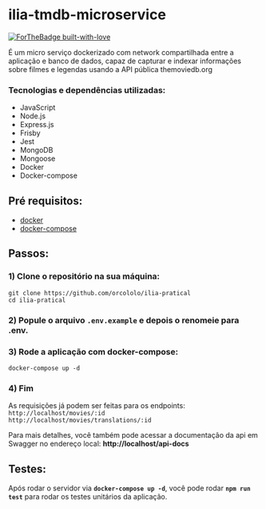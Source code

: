 # **ilia-tmdb-microservice**

[![ForTheBadge built-with-love](http://ForTheBadge.com/images/badges/built-with-love.svg)](https://gitHub.com/orcololo/)

É um micro serviço dockerizado com network compartilhada entre a aplicação e banco de dados, capaz de capturar e indexar informações sobre filmes e legendas usando a API pública themoviedb.org

### Tecnologias e dependências utilizadas:

- JavaScript
- Node.js
- Express.js
- Frisby
- Jest
- MongoDB
- Mongoose
- Docker
- Docker-compose

## **Pré requisitos**:

- [docker](https://www.docker.com/)
- [docker-compose](https://docs.docker.com/compose/)

## **Passos**:

### 1) Clone o repositório na sua máquina:

```
git clone https://github.com/orcololo/ilia-pratical
cd ilia-pratical
```

### 2) Popule o arquivo `.env.example` e depois o renomeie para .env.

### 3) Rode a aplicação com docker-compose:

`docker-compose up -d`

### 4) Fim

As requisições já podem ser feitas para os endpoints:  
`http://localhost/movies/:id`  
`http://localhost/movies/translations/:id`

Para mais detalhes, você também pode acessar a documentação da api em Swagger no endereço local: **http://localhost/api-docs**

## **Testes**:

Após rodar o servidor via **`docker-compose up -d`**, você pode rodar **`npm run test`** para rodar os testes unitários da aplicação.
